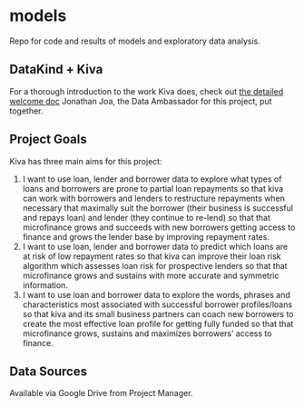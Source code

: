 # models
Repo for code and results of models and exploratory data analysis.

## DataKind + Kiva

For a thorough introduction to the work Kiva does, check out [the detailed welcome doc](https://docs.google.com/document/d/10rCACYpqx_LTh_1RaEd2jGNX2XXOfBU8xOqvI8TVGLQ/edit) Jonathan Joa, the Data Ambassador for this project, put together.

## Project Goals

Kiva has three main aims for this project:

1. I want to use loan, lender and borrower data to explore what types of loans and borrowers are prone to partial loan repayments so that kiva can work with borrowers and lenders to restructure repayments when necessary that maximally suit the borrower (their business is successful and repays loan) and lender (they continue to re-lend) so that that microfinance grows and succeeds with new borrowers getting access to finance and grows the lender base by improving repayment rates.
2. I want to use loan, lender and borrower data to predict which loans are at risk of low repayment rates so that kiva can improve their loan risk algorithm which assesses loan risk for prospective lenders so that that microfinance grows and sustains with more accurate and symmetric information.
3. I want to use loan and borrower data to explore the words, phrases and characteristics most associated with successful borrower profiles/loans  so that kiva and its small business partners can coach new borrowers to create the most effective loan profile for getting fully funded so that that microfinance grows, sustains and maximizes borrowers’ access to finance.

## Data Sources

Available via Google Drive from Project Manager.